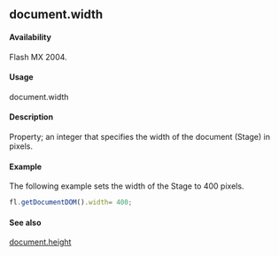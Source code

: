 ## document.width

#### Availability

Flash MX 2004.

#### Usage

document.width

#### Description

Property; an integer that specifies the width of the document (Stage) in pixels.

#### Example

The following example sets the width of the Stage to 400 pixels.

```javascript
fl.getDocumentDOM().width= 400;

```
#### See also

[document.height](../Document_object/docume91.md)
